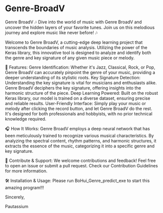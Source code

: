 # Genre-BroadV
Genre BroadV 🎶 Dive into the world of music with Genre BroadV and uncover the hidden layers of your favorite tunes. Join us on this melodious journey and explore music like never before! 🎶

Welcome to Genre BroadV, a cutting-edge deep learning project that transcends the boundaries of music analysis. Utilizing the power of the Keras library, this innovative tool is designed to analyze and identify both the genre and key signature of any given music piece or melody.

🎼 Features:
Genre Identification: Whether it's Jazz, Classical, Rock, or Pop, Genre BroadV can accurately pinpoint the genre of your music, providing a deeper understanding of its stylistic roots.
Key Signature Detection: Understanding the key signature is vital for musicians and enthusiasts alike. Genre BroadV deciphers the key signature, offering insights into the harmonic structure of the piece.
Deep Learning Powered: Built on the robust Keras library, our model is trained on a diverse dataset, ensuring precise and reliable results.
User-Friendly Interface: Simply play your music or melody after clicking the record button, and let Genre BroadV do the rest. It's designed for both professionals and hobbyists, with no prior technical knowledge required.

🎧 How It Works:
Genre BroadV employs a deep neural network that has been meticulously trained to recognize various musical characteristics. By analyzing the spectral content, rhythm patterns, and harmonic structures, it extracts the essence of the music, categorizing it into a specific genre and key signature.

🤝 Contribute & Support:
We welcome contributions and feedback! Feel free to open an issue or submit a pull request. Check our Contribution Guidelines for more information.

🛠️ Installation & Usage:
Please run BoHui_Genre_predict_exe to start this amazing program!!!

Sincerely,

Pautassium
